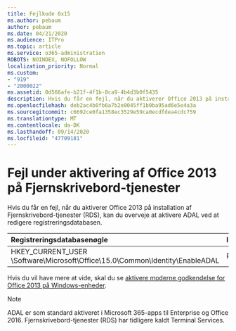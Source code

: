 ```yaml
---
title: Fejlkode 0x15
ms.author: pebaum
author: pebaum
ms.date: 04/21/2020
ms.audience: ITPro
ms.topic: article
ms.service: o365-administration
ROBOTS: NOINDEX, NOFOLLOW
localization_priority: Normal
ms.custom:
- "919"
- "2000022"
ms.assetid: 0d566afe-b21f-4f1b-8ca9-4b4d3b0f5435
description: Hvis du får en fejl, når du aktiverer Office 2013 på installation af Fjernskrivebord-tjenester (RDS), kan du overveje at aktivere ADAL ved at redigere registreringsdatabasen.
ms.openlocfilehash: deb2ac4b0fb6a7b2e0045ff1b0ba95ad6e5e4a3a
ms.sourcegitcommit: c6692ce0fa1358ec3529e59ca0ecdfdea4cdc759
ms.translationtype: MT
ms.contentlocale: da-DK
ms.lasthandoff: 09/14/2020
ms.locfileid: "47709181"
---
```

# <a name="error-while-activation-office-2013-on-remote-desktop-services"></a>Fejl under aktivering af Office 2013 på Fjernskrivebord-tjenester

Hvis du får en fejl, når du aktiverer Office 2013 på installation af Fjernskrivebord-tjenester (RDS), kan du overveje at aktivere ADAL ved at redigere registreringsdatabasen.
  
|**Registreringsdatabasenøgle**|**Indtaste**|**Talværdi**|
|:-----|:-----|:-----|
|HKEY_CURRENT_USER \Software\Microsoft\Office\15.0\Common\Identity\EnableADAL  <br/> |REG_DWORD  <br/> |ét  <br/> |

Hvis du vil have mere at vide, skal du se [aktivere moderne godkendelse for Office 2013 på Windows-enheder](https://docs.microsoft.com/microsoft-365/admin/security-and-compliance/enable-modern-authentication).
  
> [!NOTE]
>  ADAL er som standard aktiveret i Microsoft 365-apps til Enterprise og Office 2016. Fjernskrivebord-tjenester (RDS) har tidligere kaldt Terminal Services.
  